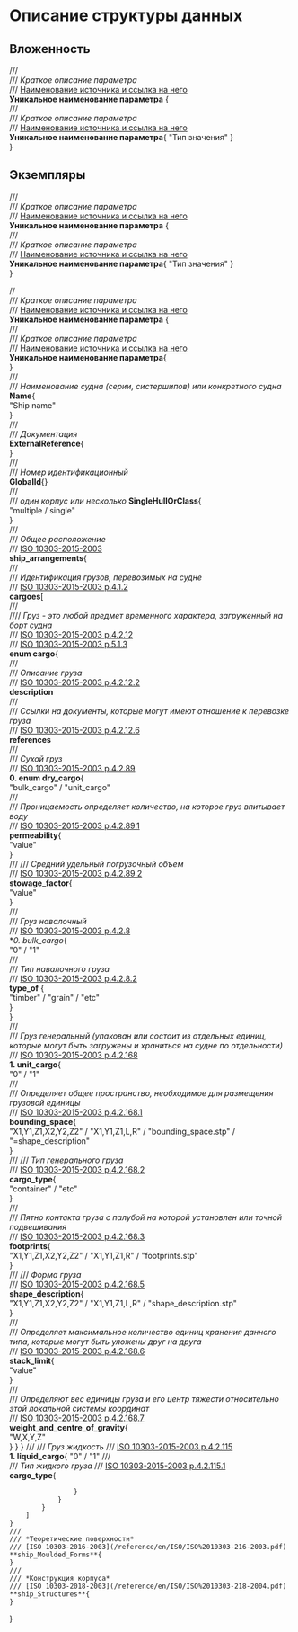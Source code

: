 # Описание структуры данных

## Вложенность

///  
/// *Краткое описание параметра*  
/// [Наименование источника и ссылка на него](/xxx/xxx/xxx.pdf)  
**Уникальное наименование параметра** {  
    ///  
    /// *Краткое описание параметра*  
    /// [Наименование источника и ссылка на него](/xxx/xxx/xxx.pdf)  
    **Уникальное наименование параметра**{
        "Тип значения"
    }  
}

## Экземпляры

///  
/// *Краткое описание параметра*  
/// [Наименование источника и ссылка на него](/xxx/xxx/xxx.pdf)  
**Уникальное наименование параметра** {  
    ///  
    /// *Краткое описание параметра*  
    /// [Наименование источника и ссылка на него](/xxx/xxx/xxx.pdf)  
    **Уникальное наименование параметра**{
        "Тип значения"
    }  
}


//  
/// *Краткое описание параметра*  
/// [Наименование источника и ссылка на него](/xxx/xxx/xxx.pdf)  
**Уникальное наименование параметра** {  
    ///  
    /// *Краткое описание параметра*  
    /// [Наименование источника и ссылка на него](/xxx/xxx/xxx.pdf)  
    **Уникальное наименование параметра**{  
    }  
    ///  
    /// *Наименование судна (серии, систершипов) или конкретного судна*  
    **Name**{  
        "Ship name"  
    }  
    ///  
    /// *Документация*  
    **ExternalReference**{  
    }  
    ///  
    /// *Номер идентификационный*  
    **GlobalId**{}  
    ///  
    /// *один корпус или несколько* 
    **SingleHullOrClass**{  
        "multiple / single"  
    }  
    ///  
    /// *Общее расположение*  
    /// [ISO 10303-2015-2003](/reference/en/ISO/ISO%2010303-215-2004.pdf)  
    **ship_arrangements**{  
        ///  
        /// *Идентификация грузов, перевозимых на судне*  
        /// [ISO 10303-2015-2003 p.4.1.2](/reference/en/ISO/ISO%2010303-215-2004.pdf#page=21)  
        **cargoes**[  
            ///  
            //// *Груз - это любой предмет временного характера, загруженный на борт судна*  
            /// [ISO 10303-2015-2003 p.4.2.12](/reference/en/ISO/ISO%2010303-215-2004.pdf#page=39)  
            /// [ISO 10303-2015-2003 p.5.1.3](/reference/en/ISO/ISO%2010303-215-2004.pdf#page=230)  
            **enum cargo**{  
                ///  
                /// *Описание груза*  
                /// [ISO 10303-2015-2003 p.4.2.12.2](/reference/en/ISO/ISO%2010303-215-2004.pdf#page=40)  
                **description**  
                ///  
                /// *Ссылки на документы, которые могут имеют отношение к перевозке груза*  
                /// [ISO 10303-2015-2003 p.4.2.12.6](/reference/en/ISO/ISO%2010303-215-2004.pdf#page=6)  
                **references**  
                ///  
                /// *Сухой груз*  
                /// [ISO 10303-2015-2003 p.4.2.89](/reference/en/ISO/ISO%2010303-215-2004.pdf#page=106)  
                **0. enum dry_cargo**{  
                    "bulk_cargo" / "unit_cargo"  
                    ///  
                    /// *Проницаемость определяет количество, на которое груз впитывает воду*  
                    /// [ISO 10303-2015-2003 p.4.2.89.1](/reference/en/ISO/ISO%2010303-215-2004.pdf#page=106)  
                    **permeability**{  
                        "value"  
                    }  
                    /// 
                    /// *Средний удельный погрузочный объем*  
                    /// [ISO 10303-2015-2003 p.4.2.89.2](/reference/en/ISO/ISO%2010303-215-2004.pdf#page=106)  
                    **stowage_factor**{  
                        "value"  
                    }  
                    ///  
                    /// *Груз навалочный*  
                    /// [ISO 10303-2015-2003 p.4.2.8](/reference/en/ISO/ISO%2010303-215-2004.pdf#page=35)  
                    **0. *bulk_cargo**{  
                        "0" / "1"  
                        ///  
                        /// *Тип навалочного груза*  
                        /// [ISO 10303-2015-2003 p.4.2.8.2](/reference/en/ISO/ISO%2010303-215-2004.pdf#page=35)  
                        **type_of** {  
                            "timber" / "grain"  / "etc"  
                        }  
                    }  
                    ///  
                    /// *Груз генеральный (упакован или состоит из отдельных единиц, которые могут быть загружены и храниться на судне по отдельности)*  
                    /// [ISO 10303-2015-2003 p.4.2.168](/reference/en/ISO/ISO%2010303-215-2004.pdf#page=160)  
                    **1. unit_cargo**{  
                        "0" / "1"  
                        ///  
                        /// *Определяет общее пространство, необходимое для размещения грузовой единицы*  
                        /// [ISO 10303-2015-2003 p.4.2.168.1](/reference/en/ISO/ISO%2010303-215-2004.pdf#page=161)  
                        **bounding_space**{  
                            "X1,Y1,Z1,X2,Y2,Z2" / "X1,Y1,Z1,L,R" / "bounding_space.stp" / "=shape_description"  
                        }  
                        ///
                        /// *Тип генерального груза*  
                        /// [ISO 10303-2015-2003 p.4.2.168.2](/reference/en/ISO/ISO%2010303-215-2004.pdf#page=161)  
                        **cargo_type**{  
                            "container" / "etc"  
                        }  
                        ///  
                        /// *Пятно контакта груза с палубой на которой установлен или точной подвешивания*  
                        /// [ISO 10303-2015-2003 p.4.2.168.3](/reference/en/ISO/ISO%2010303-215-2004.pdf#page=162)  
                        **footprints**{  
                            "X1,Y1,Z1,X2,Y2,Z2" / "X1,Y1,Z1,R" / "footprints.stp"  
                        }  
                        ///
                        /// *Форма груза*  
                        /// [ISO 10303-2015-2003 p.4.2.168.5](/reference/en/ISO/ISO%2010303-215-2004.pdf#page=162)  
                        **shape_description**{  
                            "X1,Y1,Z1,X2,Y2,Z2" / "X1,Y1,Z1,L,R" / "shape_description.stp"  
                        }  
                        ///  
                        /// *Определяет максимальное количество единиц хранения данного типа, которые могут быть уложены друг на друга*  
                        /// [ISO 10303-2015-2003 p.4.2.168.6](/reference/en/ISO/ISO%2010303-215-2004.pdf#page=162)  
                        **stack_limit**{  
                            "value"  
                        }  
                        ///  
                        /// *Определяют вес единицы груза и его центр тяжести относительно этой локальной системы координат*  
                        /// [ISO 10303-2015-2003 p.4.2.168.7](/reference/en/ISO/ISO%2010303-215-2004.pdf#page=163)  
                        **weight_and_centre_of_gravity**{  
                            "W,X,Y,Z"  
                        }
                    }
                }
                ///
                /// *Груз жидкость*
                /// [ISO 10303-2015-2003 p.4.2.115](/reference/en/ISO/ISO%2010303-215-2004.pdf#page=124)  
                **1. liquid_cargo**{
                    "0" / "1"
                    ///  
                    /// *Тип жидкого груза*
                    /// [ISO 10303-2015-2003 p.4.2.115.1](/reference/en/ISO/ISO%2010303-215-2004.pdf#page=124)  
                    **cargo_type**{

                    }
                }
            }
        ]  
    }  
    ///  
    /// *Теоретические поверхности*  
    /// [ISO 10303-2016-2003](/reference/en/ISO/ISO%2010303-216-2003.pdf)  
    **ship_Moulded_Forms**{  
    }  
    ///  
    /// *Конструкция корпуса*  
    /// [ISO 10303-2018-2003](/reference/en/ISO/ISO%2010303-218-2004.pdf)  
    **ship_Structures**{  
    }  
}
